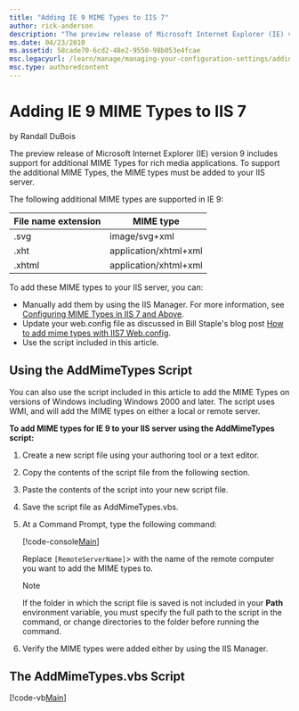 ```yaml
---
title: "Adding IE 9 MIME Types to IIS 7"
author: rick-anderson
description: "The preview release of Microsoft Internet Explorer (IE) version 9 includes support for additional MIME Types for rich media applications. To support the addi..."
ms.date: 04/23/2010
ms.assetid: 58cade70-6cd2-48e2-9550-98b053e4fcae
msc.legacyurl: /learn/manage/managing-your-configuration-settings/adding-ie-9-mime-types-to-iis
msc.type: authoredcontent
---
```

# Adding IE 9 MIME Types to IIS 7

by Randall DuBois

The preview release of Microsoft Internet Explorer (IE) version 9 includes support for additional MIME Types for rich media applications. To support the additional MIME Types, the MIME types must be added to your IIS server.

The following additional MIME types are supported in IE 9:

| File name extension | MIME type |
| --- | --- |
| .svg | image/svg+xml |
| .xht | application/xhtml+xml |
| .xhtml | application/xhtml+xml |


To add these MIME types to your IIS server, you can:

- Manually add them by using the IIS Manager. For more information, see [Configuring MIME Types in IIS 7 and Above](https://go.microsoft.com/fwlink/?LinkId=64365).
- Update your web.config file as discussed in Bill Staple's blog post [How to add mime types with IIS7 Web.config](https://blogs.iis.net/bills/archive/2008/03/25/how-to-add-mime-types-with-iis7-web-config.aspx).
- Use the script included in this article.

## Using the AddMimeTypes Script

You can also use the script included in this article to add the MIME Types on versions of Windows including Windows 2000 and later. The script uses WMI, and will add the MIME types on either a local or remote server.

**To add MIME types for IE 9 to your IIS server using the AddMimeTypes script:** 

1. Create a new script file using your authoring tool or a text editor.
2. Copy the contents of the script file from the following section.
3. Paste the contents of the script into your new script file.
4. Save the script file as AddMimeTypes.vbs.
5. At a Command Prompt, type the following command: 

    [!code-console[Main](adding-ie-9-mime-types-to-iis/samples/sample1.cmd)]

    Replace `[RemoteServerName]`> with the name of the remote computer you want to add the MIME types to.

    > [!NOTE]
    > If the folder in which the script file is saved is not included in your **Path** environment variable, you must specify the full path to the script in the command, or change directories to the folder before running the command.
6. Verify the MIME types were added either by using the IIS Manager.

## The AddMimeTypes.vbs Script

[!code-vb[Main](adding-ie-9-mime-types-to-iis/samples/sample2.vb)]
